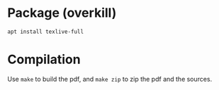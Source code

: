 # Package (overkill)

```
apt install texlive-full
```

# Compilation

Use `make` to build the pdf, and `make zip` to zip the pdf and the sources.

